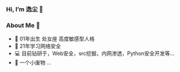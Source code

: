 

### Hi, I’m 逸尘 👋

### About Me 👋
- 👴 01年出生 处女座 高度敏感型人格
- 📖 21年学习网络安全
- 💻 目前钻研于，Web安全，src挖掘，内网渗透，Python安全开发等...
- 💬 一个小废物 ...
<!--
**yichensec/yichensec** is a ✨ special ✨ repository because its `README.md` (this file) appears on your GitHub profile.
You can click the Preview link to take a look at your changes.
- 🔭 I’m currently working on ...
- 🌱 I’m currently learning ...
- 👯 I’m looking to collaborate on ...
- 🤔 I’m looking for help with ...
- 💬 Ask me about ...
- 📫 How to reach me: ...
- 😄 Pronouns: ...
- ⚡ Fun fact: ...
-->
